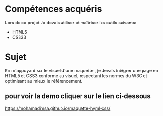 # Compétences acquéris
Lors de ce projet Je devais utiliser et maîtriser les outils suivants:
  * HTML5
  * CSS33

# Sujet
En m'appuyant sur le visuel d'une maquette , je devais intégrer une page en HTML5 et CSS3 conforme au visuel, respectant les normes du W3C et optimisant au mieux le référencement.

## pour voir la demo cliquer sur le lien ci-dessous 
https://mohamadimsa.github.io/maquette-hyml-css/
